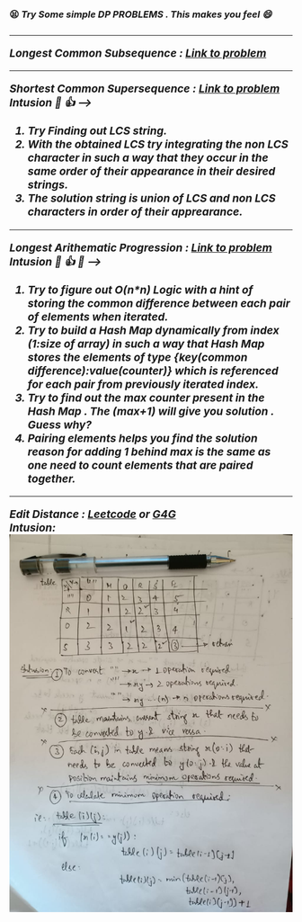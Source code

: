 <h3><strong> 😫 <i> Try Some simple DP PROBLEMS . This makes you feel 😄  <i> <strong> <h3>
<hr>
    <strong>Longest Common Subsequence : </strong><a href="https://leetcode.com/problems/longest-common-subsequence/">Link to problem</a>
<hr>
    <strong>Shortest Common Supersequence : </strong><a href="https://leetcode.com/problems/shortest-common-supersequence/">Link to problem</a>
    <br>
    Intusion 🤔 👍 --> <br>
    <ol>
            <li>Try Finding out LCS string.
            <li>With the obtained LCS try integrating the non LCS character in such a way that they occur in the same order of their appearance in their desired strings.
            <li>The solution string is union of LCS and non LCS characters in order of their apprearance. 
    </ol>
<hr>
    <strong>Longest Arithematic Progression : </strong><a href="https://practice.geeksforgeeks.org/problems/longest-arithmetic-progression/0">Link to problem</a>
    <br>
    Intusion 🤔 👍 💯 --> <br>
    <ol>
            <li>Try to figure out O(n*n) Logic with a hint of storing the common difference between each pair of elements when iterated. 
            <li>Try to build a Hash Map dynamically from index (1:size of array) in such a way that Hash Map stores the elements of type {key(common difference):value(counter)} which is referenced for each pair from previously iterated index.
            <li>Try to find out the max counter present in the Hash Map . The (max+1) will give you solution . Guess why?
            <li>Pairing elements helps you find the solution reason for adding 1 behind max is the same as one need to count elements that are paired together. 
    </ol>
<hr>
    <strong>Edit Distance : </strong><a href ="https://leetcode.com/problems/edit-distance/">Leetcode</a> or <a href="https://practice.geeksforgeeks.org/problems/edit-distance/0">G4G</a>
    <br>Intusion:<br>
    <div style="text-align:center">    
    <img src="./images/editDistance.jpeg" width="600px">
    </div>
    